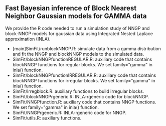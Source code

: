 
## Fast Bayesian inference of Block Nearest Neighbor Gaussian models for GAMMA data

We provide the R code needed to run a simulation study of NNGP and block-NNGP models for gaussian data using Integrated Nested Laplace approximation (INLA).

- [main]SimFit/runblockNNGP.R: simulate   data from a gamma distribution and fit the NNGP and blockNNGP models to the simulated data. 
- SimFit/blockNNGPfunctionREGULAR.R: auxiliary code that contains blockNNGP functions for regular blocks. We set family="gamma" in inla() function. 
- SimFit/blockNNGPfunctionIRREGULAR.R: auxiliary code that contains blockNNGP functions for irregular blocks. We set family="gamma" in inla() function. 
- SimFit/Irregblock.R:  auxiliary functions to build irregular blocks.
- SimFit/blockNNGPrgeneric.R: INLA-rgeneric code for blockNNGP.
- SimFit/NNGPfunction.R: auxiliary code that contains NNGP functions. We set family="gamma" in inla() function. 
- SimFit/NNGPrgeneric.R: INLA-rgeneric code for NNGP.
- SimFit/utils.R:  auxiliary functions.

